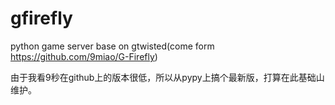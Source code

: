 gfirefly
========

python game server base on gtwisted(come form https://github.com/9miao/G-Firefly)

由于我看9秒在github上的版本很低，所以从pypy上搞个最新版，打算在此基础山维护。

